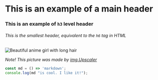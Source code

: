# This is an example of a main header
### This is an example of `h3` level header
###### This is the smallest header, equivalent to the `h6` tag in HTML

![Beautiful anime girl with long hair](https://imgupscaler.com/images/samples/anime-before.webp)

*Note! This picture was made by [img.Upscaler](https://www.google.com/url?sa=i&url=https%3A%2F%2Fimgupscaler.com%2F&psig=AOvVaw3Ajo0Xnh8_8RIjFFsRwdrI&ust=1710066947972000&source=images&cd=vfe&opi=89978449&ved=0CBQQjhxqFwoTCNiFivr95oQDFQAAAAAdAAAAABAF)*

```javascript
const md = () => 'markdown';
console.log(md "is cool. I like it!");
```
